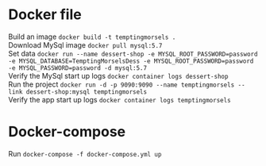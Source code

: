 # Docker file

Build an image  `docker build -t temptingmorsels .`</br>
Download MySql image `docker pull mysql:5.7 `</br>
Set data `docker run --name dessert-shop -e MYSQL_ROOT_PASSWORD=password -e MYSQL_DATABASE=TemptingMorselsDess -e MYSQL_ROOT_PASSWORD=password -e MYSQL_PASSWORD=password -d mysql:5.7`</br>
Verify the MySql start up logs `docker container logs dessert-shop`</br>
Run the project `docker run -d -p 9090:9090 --name temptingmorsels --link dessert-shop:mysql temptingmorsels`</br>
Verify the app start up logs `docker container logs temptingmorsels `</br>

# Docker-compose

Run `docker-compose -f docker-compose.yml up`
